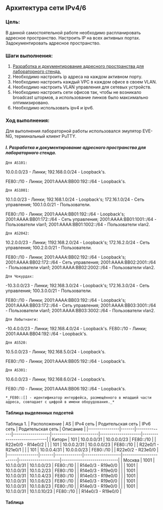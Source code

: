 ##  **Архитектура сети IPv4/6**

### Цель:
В данной самостоятельной работе необходимо распланировать адресное пространство.
Настроить IP на всех активных портах. Задокументировать адресное пространство.

### Шаги выполнения:
1. [Разработка и документирование адресного пространства для лабораторного стенда.](README.md#I-&#1088;&#1072;&#1079;&#1088;&#1072;&#1073;&#1086;&#1090;&#1082;&#1072;&#45;&#1080;&#45;&#1076;&#1086;&#1082;&#1091;&#1084;&#1077;&#1085;&#1090;&#1080;&#1088;&#1086;&#1074;&#1072;&#1085;&#1080;&#1077;&#45;&#1072;&#1076;&#1088;&#1077;&#1089;&#1085;&#1086;&#1075;&#1086;&#45;&#1087;&#1088;&#1086;&#1089;&#1090;&#1088;&#1072;&#1085;&#1089;&#1090;&#1074;&#1072;&#45;&#1076;&#1083;&#1103;&#45;&#1083;&#1072;&#1073;&#1086;&#1088;&#1072;&#1090;&#1086;&#1088;&#1085;&#1086;&#1075;&#1086;&#45;&#1089;&#1090;&#1077;&#1085;&#1076;&#1072;)
2. Необходимо настроить ip адреса на каждом активном порту.
4. Необходимо настроить каждый VPC в каждом офисе в своем VLAN.
5. Необходимо настроить VLAN управления для сетевых устройств.
6. Необходимо настроить сети офисов так, чтобы не возникало broadcast штормов, а использование линков было максимально оптимизировано.
7. Необходимо использовать ipv4 и ipv6.


### Ход выполнения:
Для выполнения лабораторной работы использовался эмулятор EVE-NG, терминальный клиент PuTTY.

#### **_I. Разработка и документирование адресного пространства для лабораторного стенда._**

    Для AS101:

10.0.0.0/23 - Линки; 192.168.0.0/24 - Loopback's.

FE80::/10 - Линки; 2001:AAAA:BB00:192::/64 - Loopback's.

    Для AS1001:

10.1.0.0/23 - Линки; 192.168.1.0/24 - Loopback's; 172.16.1.0/24 - Сеть управления; 100.1.0.0/21 - Пользователи.

FE80::/10 - Линки; 2001:AAAA:BB01:192::/64 - Loopback's; 2001:AAAA:BB01:172::/64 - Сеть управления; 2001:AAAA:BB01:1001::/64 - Пользователи vlan1; 2001:AAAA:BB01:1002::/64 - Пользователи vlan2.

    Для AS2042:

10.2.0.0/23 - Линки; 1192.168.2.0/24 - Loopback's; 172.16.2.0/24 - Сеть управления; 100.2.0.0/21 - Пользователи.

FE80::/10 - Линки; 2001:AAAA:BB02:192::/64 - Loopback's; 2001:AAAA:BB02:172::/64 - Сеть управления; 2001:AAAA:BB02:2001::/64 - Пользователи vlan1; 2001:AAAA:BB02:2002::/64 - Пользователи vlan2.

    Для Чокурдах:

-10.3.0.0/23 - Линки; 192.168.3.0/24 - Loopback's; 172.16.3.0/24 - Сеть управления; 100.3.0.0/21 - Пользователи.

FE80::/10 - Линки; 2001:AAAA:BB03:192::/64 - Loopback's; 2001:AAAA:BB03:172::/64 - Сеть управления; 2001:AAAA:BB03:3001::/64 - Пользователи vlan1; 2001:AAAA:BB03:3002::/64 - Пользователи vlan2.

    Для Лабытнанги:

-10.4.0.0/23 - Линки; 192.168.4.0/24 - Loopback's.
FE80::/10 - Линки; 2001:AAAA:BB04:192::/64 - Loopback's.

    Для AS520:

10.5.0.0/23 - Линки; 192.168.5.0/24 - Loopback's.

FE80::/10 - Линки; 2001:AAAA:BB05:192::/64 - Loopback's.

    Для AS301:

10.6.0.0/23 - Линки; 192.168.6.0/24 - Loopback's.

FE80::/10 - Линки; 2001:AAAA:BB06:192::/64 - Loopback's.

    *_FE80::[] - идентификатор интерфейса, размещённого в младшей части адреса, совпадает с цифрой в имени оборудования._*


#### Таблица выделенных подсетей
Таблица 1.
|  Расположение  |  AS   |   IPv4 сеть  | Родительская сеть |        IPv6 сеть       |  Родительская сеть  |         Описание            |
|----------------|-------|--------------|-------------------|------------------------|---------------------|-----------------------------|
| Киторн         | 101   | 10.0.0.0/31  |  10.0.0.0/23      | FE80::/10              |                     | R22e0/0 - R14e0/2           |
|                | 101   | 10.0.0.2/31  |  10.0.0.0/23      | FE80::/10              |                     | R22e0/1 - R21e0/1           |
|                | 101   | 10.0.0.4/31  |  10.0.0.0/23      | FE80::/10              |                     | R22e0/2 - R23e0/0           |
|----------------|-------|--------------|-------------------|------------------------|---------------------|-----------------------------|
| Москва         | 1001  | 10.1.0.0/31  |  10.1.0.0/23      | FE80::/10              |                     | R14e0/3 - R19e0/0           |
|                | 1001  | 10.1.0.0/31  |  10.1.0.2/23      | FE80::/10              |                     | R14e0/3 - R19e0/0           |
|                | 1001  | 10.1.0.0/31  |  10.1.0.4/23      | FE80::/10              |                     | R14e0/3 - R19e0/0           |
|                | 1001  | 10.1.0.0/31  |  10.1.0.6/23      | FE80::/10              |                     | R14e0/3 - R19e0/0           |
|                | 1001  | 10.1.0.0/31  |  10.1.0.8/23      | FE80::/10              |                     | R14e0/3 - R19e0/0           |
|                | 1001  | 10.1.0.0/31  |  10.1.0.10/23     | FE80::/10              |                     | R14e0/3 - R19e0/0           |







#### Таблица 
